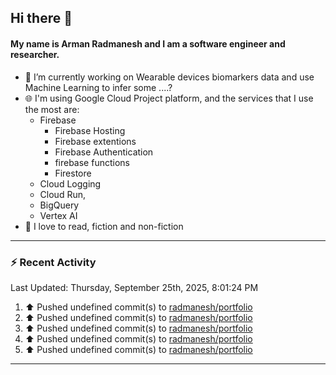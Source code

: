 ## Hi there 👋

#### My name is Arman Radmanesh and I am a software engineer and researcher.

- 🔭 I’m currently working on Wearable devices biomarkers data and use Machine Learning to infer some ....?
- 🌐 I'm using Google Cloud Project platform, and the services that I use the most are:
  - Firebase
     - Firebase Hosting
     - Firebase extentions 
     - Firebase Authentication
     - firebase functions
     - Firestore
  - Cloud Logging
  - Cloud Run,
  - BigQuery
  - Vertex AI
- 📖 I love to read, fiction and non-fiction

---

### :zap: Recent Activity

<!--START_SECTION:activity-->
<!--END_SECTION:activity-->

<!--RECENT_ACTIVITY:last_update-->
Last Updated: Thursday, September 25th, 2025, 8:01:24 PM
<!--RECENT_ACTIVITY:last_update_end-->

<!--RECENT_ACTIVITY:start-->
1. ⬆️ Pushed undefined commit(s) to [radmanesh/portfolio](https://github.com/radmanesh/portfolio)
2. ⬆️ Pushed undefined commit(s) to [radmanesh/portfolio](https://github.com/radmanesh/portfolio)
3. ⬆️ Pushed undefined commit(s) to [radmanesh/portfolio](https://github.com/radmanesh/portfolio)
4. ⬆️ Pushed undefined commit(s) to [radmanesh/portfolio](https://github.com/radmanesh/portfolio)
5. ⬆️ Pushed undefined commit(s) to [radmanesh/portfolio](https://github.com/radmanesh/portfolio)
<!--RECENT_ACTIVITY:end-->

---

<!--
**radmanesh/radmanesh** is a ✨ _special_ ✨ repository because its `README.md` (this file) appears on your GitHub profile.

Here are some ideas to get you started:

- 🔭 I’m currently working on ...
- 🌱 I’m currently learning ...
- 👯 I’m looking to collaborate on ...
- 🤔 I’m looking for help with ...
- 💬 Ask me about ...
- 📫 How to reach me: ...
- 😄 Pronouns: ...
- ⚡ Fun fact: ...
-->
